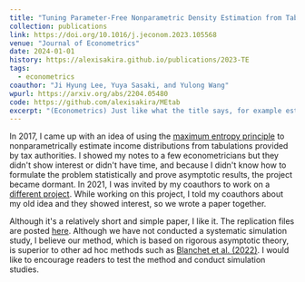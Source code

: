 ```yaml
---
title: "Tuning Parameter-Free Nonparametric Density Estimation from Tabulated Summary Data"
collection: publications
link: https://doi.org/10.1016/j.jeconom.2023.105568
venue: "Journal of Econometrics"
date: 2024-01-01
history: https://alexisakira.github.io/publications/2023-TE
tags:
  - econometrics
coauthor: "Ji Hyung Lee, Yuya Sasaki, and Yulong Wang"
wpurl: https://arxiv.org/abs/2204.05480
code: https://github.com/alexisakira/MEtab
excerpt: "(Econometrics) Just like what the title says, for example estimation of income distributions from tax returns data."
---
```


In 2017, I came up with an idea of using the [maximum entropy principle](https://en.wikipedia.org/wiki/Principle_of_maximum_entropy) to nonparametrically estimate income distributions from tabulations provided by tax authorities. I showed my notes to a few econometricians but they didn't show interest or didn't have time, and because I didn't know how to formulate the problem statistically and prove asymptotic results, the project became dormant. In 2021, I was invited by my coauthors to work on a [different project](https://arxiv.org/abs/2105.10007). While working on this project, I told my coauthors about my old idea and they showed interest, so we wrote a paper together.

Although it's a relatively short and simple paper, I like it. The replication files are posted [here](https://github.com/alexisakira/MEtab). Although we have not conducted a systematic simulation study, I believe our method, which is based on rigorous asymptotic theory, is superior to other ad hoc methods such as [Blanchet et al. (2022)](https://doi.org/10.1111/roiw.12510). I would like to encourage readers to test the method and conduct simulation studies.
